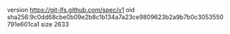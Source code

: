 version https://git-lfs.github.com/spec/v1
oid sha256:9c0dd68cbe0b09e2b8c1b134a7a23ce9809623b2a9b7b0c3053550791e601ca1
size 2633
